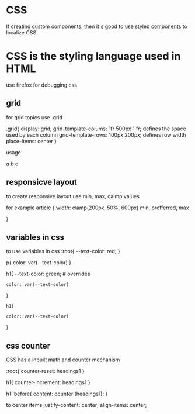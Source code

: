 # CSS

If creating custom components, then it´s good to use [styled components](https://styled-components.com/)
to localize CSS

# CSS is the styling language used in HTML

use firefox for debugging css

## grid

for grid topics use .grid

.grid{
display: grid;
grid-template-colums: 1fr 500px 1 fr; defines the space used by each column
grid-template-rows: 100px 200px; defines row width
place-items: center
}

usage

<div class="grid">
<i>a</i>
<i>b</i>
<i>c</i>
</div>

## responsicve layout

to create responsive layout use min, max, calmp values

for example
article {
width: clamp(200px, 50%, 600px) min, prefferred, max

}

## variables in css

to use variables in css
:root{
--text-color: red;
}

p{
color: var(--text-color)
}

h1{
--text-color: green; # overrides

    color: var(--text-color)

}

    h1{

    color: var(--text-color)

}

## css counter

CSS has a inbuilt math and counter mechanism

:root{
counter-reset: headings1
}

h1{
counter-increment: headings1
}

h1::before{
content: counter (headings1);
}

to center items
justify-content: center;
align-items: center;
